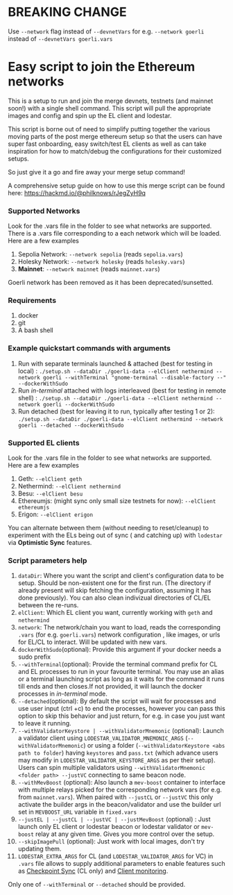 # BREAKING CHANGE

Use `--network` flag instead of `--devnetVars` for e.g. `--network goerli` instead of `--devnetVars goerli.vars`

# Easy script to join the Ethereum networks

This is a setup to run and join the merge devnets, testnets (and mainnet soon!) with a single shell command. This script will pull the appropriate images and config and spin up the EL client and lodestar.

This script is borne out of need to simplify putting together the various moving parts of the post merge ethereum setup so that the users can have super fast onboarding, easy switch/test EL clients as well as can take inspiration for how to match/debug the configurations for their customized setups.

So just give it a go and fire away your merge setup command!

A comprehensive setup guide on how to use this merge script can be found here: https://hackmd.io/@philknows/rJegZyH9q

### Supported Networks

Look for the .vars file in the folder to see what networks are supported. There is a .vars file corresponding to a each network which will be loaded. Here are a few examples

1. Sepolia Network: `--network sepolia` (reads `sepolia.vars`)
2. Holesky Network: `--network holesky` (reads `holesky.vars`)
3. **Mainnet**: `--network mainnet` (reads `mainnet.vars`)

Goerli network has been removed as it has been deprecated/sunsetted.

### Requirements

1. docker
2. git
3. A bash shell

### Example quickstart commands with arguments 

1. Run with separate terminals launched & attached (best for testing in local) :
   `./setup.sh --dataDir ./goerli-data --elClient nethermind --network goerli --withTerminal "gnome-terminal --disable-factory --" --dockerWithSudo `
2. Run _in-terminal_ attached with logs interleaved (best for testing in remote shell) :
   `./setup.sh --dataDir ./goerli-data --elClient nethermind --network goerli --dockerWithSudo`
3. Run detached (best for leaving it to run, typically after testing 1 or 2):
   `./setup.sh --dataDir ./goerli-data --elClient nethermind --network goerli --detached --dockerWithSudo`

### Supported EL clients

Look for the .vars file in the folder to see what networks are supported. Here are a few examples

1. Geth: `--elClient geth`
2. Nethermind: `--elClient nethermind`
3. Besu: `--elClient besu`
4. Ethereumjs: (might sync only small size testnets for now): `--elClient ethereumjs`
5. Erigon: `--elClient erigon`

You can alternate between them (without needing to reset/cleanup) to experiment with the ELs being out of sync ( and catching up) with `lodestar` via **Optimistic Sync** features.

### Script parameters help

1. `dataDir`: Where you want the script and client's configuration data to be setup. Should be non-existent one for the first run. (The directory if already present will skip fetching the configuration, assuming it has done previously). You can also clean indivizual directories of CL/EL between the re-runs.
2. `elClient`: Which EL client you want, currently working with `geth` and `nethermind`
3. `network`: The network/chain you want to load, reads the corresponding `.vars` (for e.g. `goerli.vars`) network configuration , like images, or urls for EL/CL to interact. Will be updated with new vars.
4. `dockerWithSudo`(optional): Provide this argument if your docker needs a sudo prefix
5. `--withTerminal`(optional): Provide the terminal command prefix for CL and EL processes to run in your favourite terminal.
   You may use an alias or a terminal launching script as long as it waits for the command it runs till ends and then closes.If not provided, it will launch the docker processes in _in-terminal_ mode.
6. `--detached`(optional): By default the script will wait for processes and use user input (ctrl +c) to end the processes, however you can pass this option to skip this behavior and just return, for e.g. in case you just want to leave it running.
7. `--withValidatorKeystore | --withValidatorMnemonic` (optional): Launch a validator client using `LODESTAR_VALIDATOR_MNEMONIC_ARGS` (`--withValidatorMnemonic`) or using a folder (`--withValidatorKeystore <abs path to folder`) having `keystores` and `pass.txt` (which advance users may modify in `LODESTAR_VALIDATOR_KEYSTORE_ARGS` as per their setup).
   Users can spin multiple validators using `--withValidatorMnemonic <folder path> --justVC` connecting to same beacon node.
8. `--withMevBoost` (optional): Also launch a `mev-boost` container to interface with multiple relays picked for the corresponding network vars (for e.g. from `mainnet.vars`). When paired with `--justCL` or `--justVC` this only activate the builder args in the beacon/validator and use the builder url set in `MEVBOOST_URL` variable in `fixed.vars`
9. `--justEL | --justCL | --justVC | --justMevBoost` (optional) : Just launch only EL client or lodestar beacon or lodestar validator or `mev-boost` relay  at any given time. Gives you more control over the setup.
10. `--skipImagePull` (optional): Just work with local images, don't try updating them.
11. `LODESTAR_EXTRA_ARGS` for CL (and `LODESTAR_VALIDATOR_ARGS` for VC) in `.vars` file allows to supply additional parameters to enable features such as [Checkpoint Sync](https://chainsafe.github.io/lodestar/usage/beacon-management/#checkpoint-sync) (CL only) and [Client monitoring](https://chainsafe.github.io/lodestar/usage/client-monitoring/).

Only one of `--withTerminal` or `--detached` should be provided.
